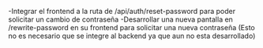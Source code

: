 -Integrar el frontend a la ruta de /api/auth/reset-password para poder solicitar un cambio de contraseña
-Desarrollar una nueva pantalla en /rewrite-password en su frontend para solicitar una nueva contraseña (Esto no es necesario que se integre al backend ya que aun no esta desarrollado)
